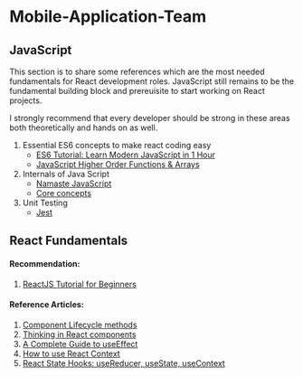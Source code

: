 # Mobile-Application-Team

## JavaScript 

This section is to share some references which are the most needed fundamentals for React development roles. JavaScript still remains to be the fundamental building block and prereuisite to start working on React projects.  
  
I strongly recommend that every developer should be strong in these areas both theoretically and hands on as well. 
1. Essential ES6 concepts to make react coding easy 
   - [ES6 Tutorial: Learn Modern JavaScript in 1 Hour](https://www.youtube.com/watch?v=NCwa_xi0Uuc)
   - [JavaScript Higher Order Functions & Arrays](https://www.youtube.com/watch?v=rRgD1yVwIvE)
2. Internals of Java Script 
   - [Namaste JavaScript](https://youtube.com/playlist?list=PLlasXeu85E9cQ32gLCvAvr9vNaUccPVNP)
   - [Core concepts](https://www.youtube.com/playlist?list=PLlasXeu85E9eLVlWFs-nz5PKXJU4f7Fks) 
3. Unit Testing 
   - [Jest](https://www.youtube.com/watch?v=7r4xVDI2vho)

## React Fundamentals 

#### Recommendation:   
1. [ReactJS Tutorial for Beginners](https://www.youtube.com/playlist?list=PLC3y8-rFHvwgg3vaYJgHGnModB54rxOk3) 

#### Reference Articles:  
1. [Component Lifecycle methods](https://www.w3schools.com/react/react_lifecycle.asp) 
2. [Thinking in React components](https://reactjs.org/docs/thinking-in-react.html) 
3. [A Complete Guide to useEffect](https://overreacted.io/a-complete-guide-to-useeffect/) 
4. [How to use React Context](https://www.robinwieruch.de/react-context/) 
5. [React State Hooks: useReducer, useState, useContext](https://www.robinwieruch.de/react-state-usereducer-usestate-usecontext/) 
